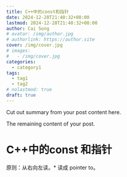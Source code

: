 ```yaml
---
title: C++中的const和指针
date: 2024-12-28T21:40:32+08:00
lastmod: 2024-12-28T21:40:32+08:00
author: Cai Song
# avatar: /img/author.jpg
# authorlink: https://author.site
cover: /img/cover.jpg
# images:
#   - /img/cover.jpg
categories:
  - category1
tags:
  - tag1
  - tag2
# nolastmod: true
draft: true
---
```


Cut out summary from your post content here.

<!--more-->

The remaining content of your post.
# C++中的const 和指针
原则：从右向左读。* 读成 pointer to。